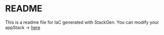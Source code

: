 # README
This is a readme file for IaC generated with StackGen.
You can modify your appStack -> [here](http://main.dev.stackgen.com/appstacks/d51d2112-74f0-4729-9c67-87111827f264)
